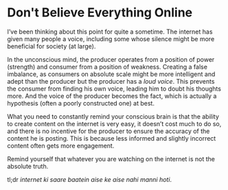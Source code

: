# Don't Believe Everything Online

I’ve been thinking about this point for quite a sometime. The internet has given many people a voice, including some whose silence might be more beneficial for society (at large).

In the unconscious mind, the producer operates from a position of power (strength) and consumer from a position of weakness. Creating a false imbalance, as consumers on absolute scale might be more intelligent and adept than the producer but the producer has a *loud voice*. This prevents the consumer from finding his own voice, leading him to doubt his thoughts more. And the voice of the producer becomes the fact, which is actually a hypothesis (often a poorly constructed one) at best.

What you need to constantly remind your conscious brain is that the ability to create content on the internet is very easy, it doesn’t cost much to do so, and there is no incentive for the producer to ensure the accuracy of the content he is posting. This is because less informed and slightly incorrect content often gets more engagement.

Remind yourself that whatever you are watching on the internet is not the absolute truth.

tl;dr *internet ki saare baatein aise ke aise nahi manni hoti*.
